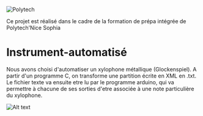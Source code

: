![Polytech](https://camo.githubusercontent.com/2fe98f1f93a495607acfac1a6b62cb1d4affdbca/687474703a2f2f7777772e706f6c79746563686e6963652e66722f6a616869612f6a73702f6a616869612f74656d706c617465732f696e632f696d672f706f6c79746563685f6e6963652d736f706869612e706e67)

Ce projet est réalisé dans le cadre de la formation de prépa intégrée de Polytech'Nice Sophia



# Instrument-automatisé
Nous avons choisi d'automatiser un xylophone métallique (Glockenspiel). A partir d'un programme C, on transforme une partition écrite en XML en .txt. Le fichier texte va ensuite etre lu par le programme arduino, qui va permettre à chacune de ses sorties d'etre associée à une note particulière du xylophone.

![Alt text](Documents/xylophone.jpg?raw=true "Title")
